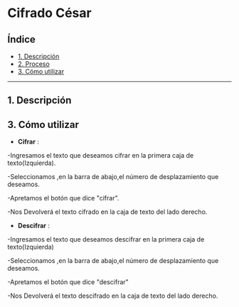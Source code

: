 # Cifrado César

## Índice

* [1. Descripción](#1-descripción)
* [2. Proceso](#2-proceso)
* [3. Cómo utilizar](#3-cómo-utilizar)


***

## 1. Descripción








## 3. Cómo utilizar
* **Cifrar** :    

-Ingresamos el texto que deseamos cifrar en la primera caja de texto(Izquierda).  

-Seleccionamos ,en la barra de abajo,el número de desplazamiento que deseamos.  

-Apretamos el botón que dice "cifrar".  

-Nos Devolverá el texto cifrado en la caja de texto del lado derecho.

* **Descifrar** :    

-Ingresamos el texto que deseamos descifrar en la primera caja de texto(Izquierda)  

-Seleccionamos ,en la barra de abajo,el número de desplazamiento que deseamos.  

-Apretamos el botón que dice "descifrar"  

-Nos Devolverá el texto descifrado en la caja de texto del lado derecho.
